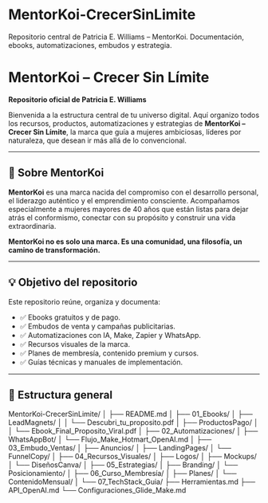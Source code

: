 # MentorKoi-CrecerSinLimite
Repositorio central de Patricia E. Williams – MentorKoi. Documentación, ebooks, automatizaciones, embudos y estrategia.
# MentorKoi – Crecer Sin Límite

**Repositorio oficial de Patricia E. Williams**

Bienvenida a la estructura central de tu universo digital. Aquí organizo todos los recursos, productos, automatizaciones y estrategias de **MentorKoi – Crecer Sin Límite**, la marca que guía a mujeres ambiciosas, líderes por naturaleza, que desean ir más allá de lo convencional.

---

## 🌟 Sobre MentorKoi

**MentorKoi** es una marca nacida del compromiso con el desarrollo personal, el liderazgo auténtico y el emprendimiento consciente. Acompañamos especialmente a mujeres mayores de 40 años que están listas para dejar atrás el conformismo, conectar con su propósito y construir una vida extraordinaria.

**MentorKoi no es solo una marca. Es una comunidad, una filosofía, un camino de transformación.**

---

## 💡 Objetivo del repositorio

Este repositorio reúne, organiza y documenta:

- ✅ Ebooks gratuitos y de pago.
- ✅ Embudos de venta y campañas publicitarias.
- ✅ Automatizaciones con IA, Make, Zapier y WhatsApp.
- ✅ Recursos visuales de la marca.
- ✅ Planes de membresía, contenido premium y cursos.
- ✅ Guías técnicas y manuales de implementación.

---

## 🧭 Estructura general
MentorKoi-CrecerSinLimite/
│
├── README.md
│
├── 01_Ebooks/
│   ├── LeadMagnets/
│   │   └── Descubri_tu_proposito.pdf
│   ├── ProductosPago/
│   │   └── Ebook_Final_Proposito_Viral.pdf
│
├── 02_Automatizaciones/
│   ├── WhatsAppBot/
│   └── Flujo_Make_Hotmart_OpenAI.md
│
├── 03_Embudo_Ventas/
│   ├── Anuncios/
│   ├── LandingPages/
│   └── FunnelCopy/
│
├── 04_Recursos_Visuales/
│   ├── Logos/
│   ├── Mockups/
│   └── DiseñosCanva/
│
├── 05_Estrategias/
│   ├── Branding/
│   └── Posicionamiento/
│
├── 06_Curso_Membresía/
│   ├── Planes/
│   └── ContenidoMensual/
│
└── 07_TechStack_Guia/
    ├── Herramientas.md
    ├── API_OpenAI.md
    └── Configuraciones_Glide_Make.md

